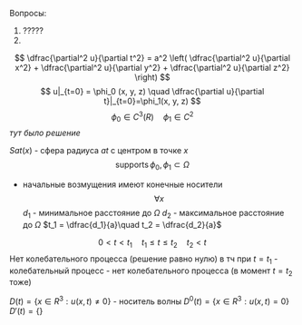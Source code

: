 Вопросы:
1. ?????
2. 

$$
\dfrac{\partial^2 u}{\partial t^2} = a^2 \left( \dfrac{\partial^2 u}{\partial x^2} + \dfrac{\partial^2 u}{\partial y^2} + \dfrac{\partial^2 u}{\partial z^2} \right)
$$
$$
u|_{t=0} = \phi_0 (x, y, z) \quad \dfrac{\partial u}{\partial t}|_{t=0}=\phi_1(x, y, z)
$$
$$
\phi_0 \in C^3(R) \quad \phi_1 \in  C^2
$$
*тут было решение*

$Sat(x)$ - сфера радиуса $at$ с центром в точке $x$
$$
\operatorname{supports} \phi_0, \phi_1 \subset \Omega
$$
- начальные возмущения имеют конечные носители
$$
\forall x
$$
$d_1$ - минимальное расстояние до $\Omega$
$d_2$ - максимальное расстояние до $\Omega$
$t_1 = \dfrac{d_1}{a}\quad t_2 = \dfrac{d_2}{a}$

$$
0 < t < t_1 \quad t_1 \le t \le t_2 \quad t_2 < t
$$
Нет колебательного процесса (решение равно нулю) в тч при $t=t_1$ - колебательный процесс - нет колебательного процесса (в момент $t=t_2$ тоже)

$D(t) = \{ x \in R^3: u(x, t)\neq 0 \}$ - носитель волны
$D^0(t) = \{ x\in R^3: u(x, t) = 0 \}$
$D'(t) = \{  \}$


